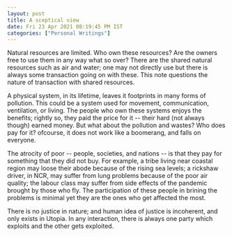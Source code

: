 ```yaml
---
layout: post
title: A sceptical view
date: Fri 23 Apr 2021 08:19:45 PM IST
categories: ["Personal Writings"]
---
```


Natural resources are limited. Who own these resources? Are the owners free to
use them in any way what so over? There are the shared natural resources such
as air and water; one may not directly use but there is always some transaction
going on with these. This note questions the nature of transaction with shared
resources.

A physical system, in its lifetime, leaves it footprints in many forms of
pollution. This could be a system used for movement, communication,
ventilation, or living. The people who own these systems enjoys the benefits;
rightly so, they paid the price for it -- their hard (not always though) earned
money. But what about the pollution and wastes? Who does pay for it? ofcourse,
it does not work like a boomerang, and falls on everyone.

The atrocity of poor -- people, societies, and nations -- is that they pay for
something that they did not buy. For example, a tribe living near coastal
region may loose their abode because of the rising sea levels; a rickshaw
driver, in NCR, may suffer from lung problems because of the poor air quality;
the labour class may suffer from side effects of the pandemic brought by those
who fly. The participation of these people in brining the problems is minimal
yet they are the ones who get affected the most.

There is no justice in nature; and human idea of justice is incoherent, and only
exists in Utopia. In any interaction, there is always one party which exploits
and the other gets exploited.
